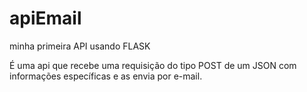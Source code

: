 # apiEmail
minha primeira API usando FLASK

É uma api que recebe uma requisição do tipo POST de um JSON com informações específicas e as envia por e-mail.
